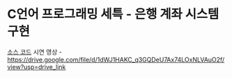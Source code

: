 # C언어 프로그래밍 세특 - 은행 계좌 시스템 구현

[소스 코드](https://github.com/RubiYH/C_BankSystem/blob/master/Project1/%EC%86%8C%EC%8A%A4.c)
시연 영상 - https://drive.google.com/file/d/1dWJ1HAKC_q3GQDeU7Ax74LOxNLVAuO2f/view?usp=drive_link
